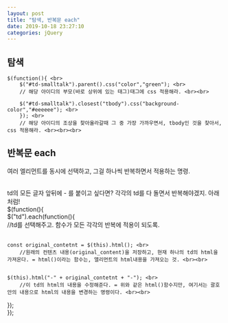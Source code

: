 ```yaml
---
layout: post
title: "탐색, 반복문 each"
date: 2019-10-18 23:27:10
categories: jQuery
---
```

## 탐색 <br>
	$(function(){ <br>
		$("#td-smalltalk").parent().css("color","green"); <br>
		// 해당 아이디의 부모(바로 상위에 있는 태그)태그에 css 적용해라. <br><br>

		$("#td-smalltalk").closest("tbody").css("background-color","#eeeeee"); <br>
		}); <br>
		// 해당 아이디의 조상을 찾아올라갈때 그 중 가장 가까우면서, tbody인 것을 찾아서, css 적용해라. <br><br><br>


## 반복문 each <br>
여러 엘리먼트를 동시에 선택하고, 그걸 하나씩 반복하면서 적용하는 명령.<br><br>

td의 모든 글자 앞뒤에 - 를 붙이고 싶다면? 각각의 td를 다 돌면서 반복해야겠지. 아래처럼!<br>
$(function(){ <br>
  $("td").each(function(){ <br>
		//td를 선택해주고. 함수가 모든 각각의 반복에 적용이 되도록. <br><br>

    const original_contetnt = $(this).html(); <br>
		//원래의 컨텐츠 내용(original_content)을 저장하고, 현재 하나의 td의 html을 가져온다. = html()이라는 함수는, 앨리먼트의 html내용을 가져오는 것. <br><br>


    $(this).html("-" + original_contetnt + "-"); <br>
		//이 td의 html의 내용을 수정해준다. = 위와 같은 html()함수지만, 여기서는 괄호 안의 내용으로 html의 내용을 변경하는 명령이다. <br><br>

  }); <br>
}); <br><br>
